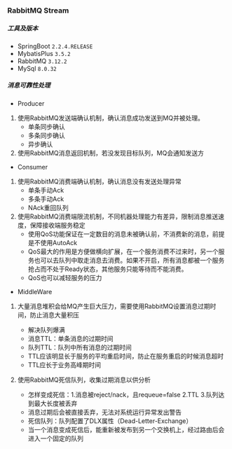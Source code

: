 ### RabbitMQ Stream

##### 工具及版本

- SpringBoot ```2.2.4.RELEASE```
- MybatisPlus ```3.5.2```
- RabbitMQ ```3.12.2```
- MySql ```8.0.32```

##### 消息可靠性处理
- Producer
1. 使用RabbitMQ发送端确认机制，确认消息成功发送到MQ并被处理。
    - 单条同步确认
    - 多条同步确认
    - 异步确认
2. 使用RabbitMQ消息返回机制，若没发现目标队列，MQ会通知发送方

- Consumer
1. 使用RabbitMQ消费端确认机制，确认消息没有发送处理异常
   - 单条手动Ack
   - 多条手动Ack
   - NAck重回队列
2. 使用RabbitMQ消费端限流机制，不同机器处理能力有差异，限制消息推送速度，保障接收端服务稳定
   - 使用QoS功能保证在一定数目的消息未被确认前，不消费新的消息，前提是不使用AutoAck
   - QoS最大的作用是方便做横向扩展，在一个服务消费不过来时，另一个服务也可以去队列中取走消息去消费。如果不开启，所有消息都被一个服务抢占而不处于Ready状态，其他服务只能等待而不能消费。
   - QoS也可以减轻服务的压力

- MiddleWare

1. 大量消息堆积会给MQ产生巨大压力，需要使用RabbitMQ设置消息过期时间，防止消息大量积压
   - 解决队列爆满
   - 消息TTL：单条消息的过期时间
   - 队列TTL：队列中所有消息的过期时间
   - TTL应该明显长于服务的平均重启时间，防止在服务重启的时候消息超时
   - TTL应长于业务高峰期时间
2. 使用RabbitMQ死信队列，收集过期消息以供分析
   
   - 怎样变成死信：1.消息被reject/nack，且requeue=false 2.TTL 3.队列达到最大长度被丢弃
   - 消息过期后会被直接丢弃，无法对系统运行异常发出警告
   - 死信队列：队列配置了DLX属性（Dead-Letter-Exchange）
   - 当一个消息变成死信后，能重新被发布到另一个交换机上，经过路由后会进入一个固定的队列